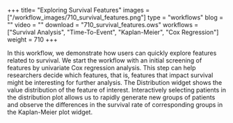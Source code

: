 +++
title= "Exploring Survival Features"
images =  ["/workflow_images/710_survival_features.png"]
type = "workflows"
blog =  ""
video = ""
download = "710_survival_features.ows"
workflows = ["Survival Analysis", "Time-To-Event", "Kaplan-Meier", "Cox Regression"]
weight = 710
+++

In this workflow, we demonstrate how users can quickly explore features related to survival. We start the workflow with an initial screening of features by univariate Cox regression analysis. This step can help researchers decide which features, that is, features that impact survival might be interesting for further analysis. The Distribution widget shows the value distribution of the feature of interest. Interactively selecting patients in the distribution plot allows us to rapidly generate new groups of patients and observe the differences in the survival rate of corresponding groups in the Kaplan-Meier plot widget. 
